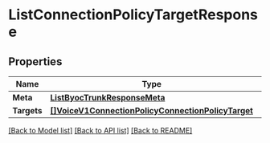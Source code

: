 # ListConnectionPolicyTargetResponse

## Properties

Name | Type | Description | Notes
------------ | ------------- | ------------- | -------------
**Meta** | [**ListByocTrunkResponseMeta**](ListByocTrunkResponse_meta.md) |  |[optional] 
**Targets** | [**[]VoiceV1ConnectionPolicyConnectionPolicyTarget**](voice.v1.connection_policy.connection_policy_target.md) |  |[optional] 

[[Back to Model list]](../README.md#documentation-for-models) [[Back to API list]](../README.md#documentation-for-api-endpoints) [[Back to README]](../README.md)


